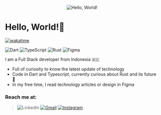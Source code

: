 <p align="center">
  <img src="https://user-images.githubusercontent.com/34807386/230769121-f6ea4b6f-3016-4ea6-b4af-a4435a9e2277.gif" alt="Hello, World!" />
</p>

# Hello, World!👋

[![wakatime](https://wakatime.com/badge/user/1f33d73d-f1c7-43a2-a80f-8a16e97f3332.svg?style=for-the-badge)](https://wakatime.com/@1f33d73d-f1c7-43a2-a80f-8a16e97f3332)

![Dart](https://img.shields.io/badge/dart-%230175C2.svg?style=for-the-badge&logo=dart&logoColor=white) ![TypeScript](https://img.shields.io/badge/typescript-%23007ACC.svg?style=for-the-badge&logo=typescript&logoColor=white) ![Rust](https://img.shields.io/badge/rust-%23000000.svg?style=for-the-badge&logo=rust&logoColor=white) ![Figma](https://img.shields.io/badge/figma-%23F24E1E.svg?style=for-the-badge&logo=figma&logoColor=white)

I am a Full Stack developer from Indonesia 🇲🇨
* Full of curiosity to know the latest update of technology
* Code in Dart and Typescript, currently curious about Rust and its future 🚀
* In my free time, I read technology articles or design in Figma

### Reach me at:
> ![LinkedIn](https://img.shields.io/badge/linkedin-%230077B5.svg?style=for-the-badge&logo=linkedin&logoColor=white)
> [![Gmail](https://img.shields.io/badge/Gmail-D14836?style=for-the-badge&logo=gmail&logoColor=white)](mailto:ekajaya740@gmail.com)
> [![Instagram](https://img.shields.io/badge/Instagram-%23E4405F.svg?style=for-the-badge&logo=Instagram&logoColor=white)](https://instagram.com/ekajaya740)



